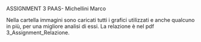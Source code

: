 ASSIGNMENT 3 PAAS- Michellini Marco

Nella cartella immagini sono caricati tutti i grafici utilizzati e anche qualcuno in più, per una migliore analisi di essi.
La relazione è nel pdf 3_Assignment_Relazione.

